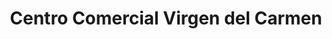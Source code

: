 ---
title: "Centro Comercial Virgen del Carmen"
url: /lima/centro-comercial-virgen-del-carmen/
shop: Lebensmittel
---